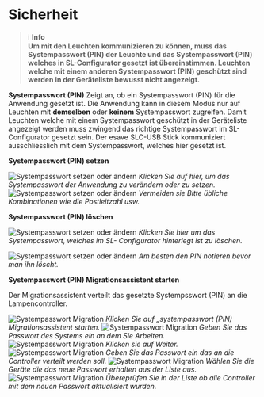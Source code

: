 # Sicherheit
> ℹ️ **Info**  
>**Um mit den Leuchten kommunizieren zu können, muss das Systempasswort (PIN) der Leuchte und das Systempasswort (PIN) welches in SL-Configurator gesetzt ist <strong>übereinstimmen</strong>. Leuchten welche mit einem anderen Systempasswort (PIN) geschützt sind werden in der Geräteliste bewusst nicht angezeigt.**

<strong>Systempasswort (PIN)</strong>
Zeigt an, ob ein Systempasswort (PIN) für die Anwendung gesetzt ist. Die Anwendung kann in diesem Modus nur auf Leuchten mit <strong>demselben</strong> oder <strong>keinem</strong> Systempasswort zugreifen. Damit Leuchten welche mit einem Systempasswort geschützt in der Geräteliste angezeigt werden muss zwingend das richtige Systempasswort im SL-Configurator gesetzt sein. Der esave SLC-USB Stick kommuniziert ausschliesslich mit dem Systempasswort, welches hier gesetzt ist.

<strong>Systempasswort (PIN) setzen</strong>

![Systempasswort setzen oder ändern](1-pin-setzen-1.png)
*Klicken Sie auf hier, um das Systempasswort der Anwendung zu verändern oder zu setzen.*
![Systempasswort setzen oder ändern](1-pin-setzen-2.png)
*Vermeiden sie Bitte übliche Kombinationen wie die Postleitzahl usw.*

<strong>Systempasswort (PIN) löschen</strong>

![Systempasswort setzen oder ändern](2-pin-loeschen-1.png)
*Klicken Sie hier um das Systempasswort, welches im SL- Configurator hinterlegt ist zu löschen.*

![Systempasswort setzen oder ändern](2-pin-loeschen-2.png)
*Am besten den PIN notieren bevor man ihn löscht.*

<strong>Systempasswort (PIN) Migrationsassistent starten</strong>

Der Migrationsassistent verteilt das gesetzte Systempsswort (PIN) an die Lampencontroller.

![Systempasswort Migration](3-migrationsassistent-1.png)
*Klicken Sie auf „systempasswort (PIN) Migrationsassistent starten.*
![Systempasswort Migration](3-migrationsassistent-2.png)
*Geben Sie das Passwort des Systems ein an dem Sie Arbeiten.*
![Systempasswort Migration](3-migrationsassistent-3.png)
*Klicken sie auf Weiter.*
![Systempasswort Migration](3-migrationsassistent-4.png)
*Geben Sie das Passwort ein das an die Controller verteilt werden soll.*
![Systempasswort Migration](3-migrationsassistent-5.png)
*Wählen Sie die Geräte die das neue Passwort erhalten aus der Liste aus.*
![Systempasswort Migration](3-migrationsassistent-6.png)
*Übereprüfen Sie in der Liste ob alle Controller mit dem neuen Passwort aktualisiert wurden.*
